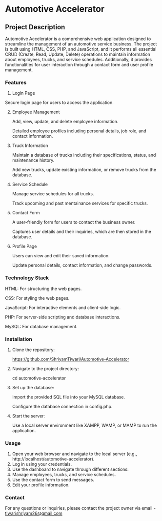 # Automotive Accelerator



## Project Description

Automotive Accelerator is a comprehensive web application designed to streamline the management of an automotive service business. The project is built using HTML, CSS, PHP, and JavaScript, and it performs all essential CRUD (Create, Read, Update, Delete) operations to maintain information about employees, trucks, and service schedules. Additionally, it provides functionalities for user interaction through a contact form and user profile management.



### Features

1. Login Page

Secure login page for users to access the application.

2. Employee Management

    Add, view, update, and delete employee information.

    Detailed employee profiles including personal details, job role, and contact information.

3. Truck Information

    Maintain a database of trucks including their specifications, status, and maintenance history.
   
    Add new trucks, update existing information, or remove trucks from the database.
4. Service Schedule

    Manage service schedules for all trucks.
   
    Track upcoming and past mentainance services for specific trucks.
   
6. Contact Form

    A user-friendly form for users to contact the business owner.
   
    Captures user details and their inquiries, which are then stored in the database.

7. Profile Page

    Users can view and edit their saved information.

    Update personal details, contact information, and change passwords.
    


### Technology Stack


HTML: For structuring the web pages.

CSS: For styling the web pages.

JavaScript: For interactive elements and client-side logic.

PHP: For server-side scripting and database interactions.

MySQL: For database management.



### Installation


1. Clone the repository:

    https://github.com/ShriyamTiwari/Automotive-Accelerator

2. Navigate to the project directory:

    cd automotive-accelerator

3. Set up the database:

    Import the provided SQL file into your MySQL database.

    Configure the database connection in config.php.
   
4. Start the server:

    Use a local server environment like XAMPP, WAMP, or MAMP to run the application.


   
### Usage

1. Open your web browser and navigate to the local server (e.g., http://localhost/automotive-accelerator).
2. Log in using your credentials.
3. Use the dashboard to navigate through different sections:
4. Manage employees, trucks, and service schedules.
5. Use the contact form to send messages.
6. Edit your profile information.
 
### Contact

For any questions or inquiries, please contact the project owner via email - tiwarishriyam26@gmail.com

